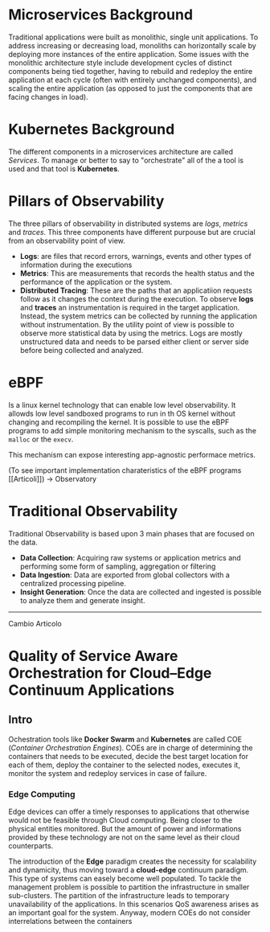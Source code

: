 
# Microservices Background

Traditional applications were built as monolithic, single unit applications. To address increasing or decreasing load, monoliths can horizontally scale by deploying more instances of the entire application. Some issues with the monolithic architecture style include development cycles of distinct components being tied together, having to rebuild and redeploy the entire application at each cycle (often with entirely unchanged components), and scaling the entire application (as opposed to just the components that are facing changes in load).
# Kubernetes Background

The different components in a microservices architecture are called *Services*. To manage or better to say to "orchestrate" all of the a tool is used and that tool is **Kubernetes**.
# Pillars of Observability
The three pillars of observability in distributed systems are *logs*, *metrics* and *traces*. This three components have different purpouse but are crucial from an observability point of view.
- **Logs**: are files that record errors, warnings, events and other types of information during the executions
- **Metrics**: This are measurements that records the health status and the performance of the application or the system.
- **Distributed Tracing**: These are the paths that an applicatiion requests follow as it changes the context during the execution.
To observe **logs** and **traces** an instrumentation is required in the target application. Instead, the system metrics can be collected by running the application without instrumentation.
By the utility point of view is possible to observe more statistical data by using the metrics. Logs are mostly unstructured data and needs to be parsed either client or server side before being collected and analyzed.

# eBPF
Is a linux kernel technology that can enable low level observability. It allowds low level sandboxed programs to run in th OS kernel without changing and recompiling the kernel.
It is possible to use the eBPF programs to add simple monitoring mechanism to the syscalls, such as the `malloc` or the `execv`.

This mechanism can expose interesting app-agnostic performace metrics.

(To see important implementation charateristics of the eBPF programs [[Articoli]]) -> Observatory
# Traditional Observability
Traditional Observability is based upon 3 main phases that are focused on the data.
-  **Data Collection**: Acquiring raw systems or application metrics and performing some form of sampling, aggregation or filtering
- **Data Ingestion**: Data are exported from global collectors with a centralized processing pipeline.
- **Insight Generation**: Once the data are collected and ingested is possible to analyze them and generate insight.

****
Cambio Articolo
# Quality of Service Aware Orchestration for Cloud–Edge Continuum Applications
## Intro
Ochestration tools like **Docker Swarm** and **Kubernetes** are called COE (*Container Orchestration Engines*). COEs are in charge of determining the containers that needs to be executed, decide the best target location for each of them, deploy the container to the selected nodes, executes it, monitor the system and redeploy services in case of failure.

### Edge Computing
Edge devices can offer a timely responses to applications that otherwise would not be feasible through Cloud computing. Being closer to the physical entities monitored. But the amount of power and informations provided by these technology are not on the same level as their cloud counterparts.

The introduction of the **Edge** paradigm creates the necessity for scalability and dynamicity, thus moving toward a **cloud-edge** continuum paradigm. This type of systems can easely become well populated. To tackle the management problem is possible to partition the infrastructure in smaller sub-clusters. The partition of the infrastructure leads to temporary unavailability of the applications. 
In this scenarios QoS awareness arises as an important goal for the system. 
Anyway, modern COEs do not consider interrelations between the containers 